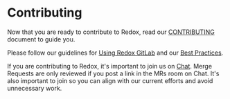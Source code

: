 # Contributing

Now that you are ready to contribute to Redox, read our [CONTRIBUTING](https://gitlab.redox-os.org/redox-os/redox/-/blob/master/CONTRIBUTING.md) document to guide you.

Please follow our guidelines for [Using Redox GitLab](./using-redox-gitlab.md) and our [Best Practices](./best-practices.md).

If you are contributing to Redox, it's important to join us on [Chat](./chat.md).
Merge Requests are only reviewed if you post a link in the MRs room on Chat.
It's also important to join so you can align with our current efforts
and avoid unnecessary work.
